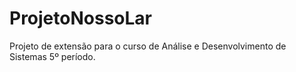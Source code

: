 # ProjetoNossoLar
Projeto de extensão para o curso de Análise e Desenvolvimento de Sistemas 5º período.
